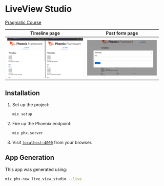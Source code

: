 # LiveView Studio

[Pragmatic Course](https://online.pragmaticstudio.com/courses/liveview)

| Timeline page  | Post form page |
|---| ---|
| ![](https://github.com/rcoproc/chirp_twitter_elixir/blob/master/images/screen1.png?raw=true) | ![](https://github.com/rcoproc/chirp_twitter_elixir/blob/master/images/screen2.png?raw=true) |



## Installation

1. Set up the project:

    ```sh
    mix setup
    ```

2. Fire up the Phoenix endpoint:

    ```sh
    mix phx.server
    ```

3. Visit [`localhost:4000`](http://localhost:4000) from your browser.

## App Generation

This app was generated using:

```sh
mix phx.new live_view_studio --live
```

